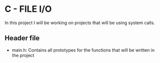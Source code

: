 # C - FILE I/O
In this project I will be working on projects that will be using system calls.
## Header file
- main.h: Contains all prototypes for the functions that will be written in the project

